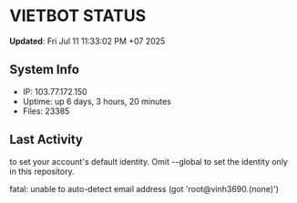 # VIETBOT STATUS
**Updated**: Fri Jul 11 11:33:02 PM +07 2025

## System Info
- IP: 103.77.172.150
- Uptime: up 6 days, 3 hours, 20 minutes
- Files: 23385

## Last Activity

to set your account's default identity.
Omit --global to set the identity only in this repository.

fatal: unable to auto-detect email address (got 'root@vinh3690.(none)')
